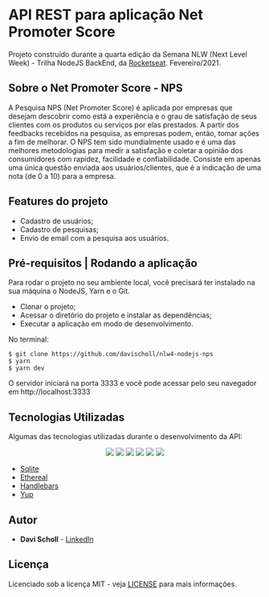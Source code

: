 # API REST para aplicação Net Promoter Score

Projeto construído durante a quarta edição da Semana NLW (Next Level Week) - Trilha NodeJS BackEnd, da [Rocketseat](https://rocketseat.com.br/). Fevereiro/2021.

## Sobre o Net Promoter Score - NPS
A Pesquisa NPS (Net Promoter Score) é aplicada por empresas que desejam descobrir como está a experiência e o grau de satisfação de seus clientes com os produtos ou serviços por elas prestados. A partir dos feedbacks recebidos na pesquisa, as empresas podem, então, tomar ações a fim de melhorar. O NPS tem sido mundialmente usado e é uma das melhores metodologias para medir a satisfação e coletar a opinião dos consumidores com rapidez, facilidade e confiabilidade. Consiste em apenas uma única questão enviada aos usuários/clientes, que é a indicação de uma nota (de 0 a 10) para a empresa.

## Features do projeto
- Cadastro de usuários;
- Cadastro de pesquisas;
- Envio de email com a pesquisa aos usuários.

## Pré-requisitos | Rodando a aplicação
Para rodar o projeto no seu ambiente local, você precisará ter instalado na sua máquina o NodeJS, Yarn e o Git.
- Clonar o projeto;
- Acessar o diretório do projeto e instalar as dependências;
- Executar a aplicação em modo de desenvolvimento.

No terminal:
```
$ git clone https://github.com/davischoll/nlw4-nodejs-nps
$ yarn
$ yarn dev
```
O servidor iniciará na porta 3333 e você pode acessar pelo seu navegador em http://localhost:3333

## Tecnologias Utilizadas
  Algumas das tecnologias utilizadas durante o desenvolvimento da API:
<br>
<p align="center">
  <img  src="https://img.shields.io/badge/-Yarn-2C8EBB?&style=for-the-badge&logoColor=fff&logo=yarn&logoWidth=25"/>
  <img  src="https://img.shields.io/badge/-TypeScript-3178C6?&style=for-the-badge&logoColor=fff&logo=TypeScript&logoWidth=25"/>
  <img  src="https://img.shields.io/badge/-Node.js-339933?&style=for-the-badge&logoColor=fff&logo=Node.js&logoWidth=25"/>
  <img  src="https://img.shields.io/badge/-Jest-C21325?&style=for-the-badge&logoColor=fff&logo=Jest&logoWidth=25"/>
  <img  src="https://img.shields.io/badge/-Typeorm-F37626?&style=for-the-badge&logoColor=fff&logo=Databricks&logoWidth=25"/>
  <img  src="https://img.shields.io/badge/-Nodemailer-009CAB?&style=for-the-badge&logoColor=fff&logo=Gmail&logoWidth=25"/>
</p>

+ [Sqlite](https://www.sqlite.org/index.html)
+ [Ethereal](https://ethereal.email/)
+ [Handlebars](https://handlebarsjs.com/)
+ [Yup](https://github.com/jquense/yup)

## Autor
* **Davi Scholl** - [LinkedIn](https://www.linkedin.com/in/davischoll/)

## Licença
Licenciado sob a licença MIT - veja [LICENSE](LICENSE) para mais informações.